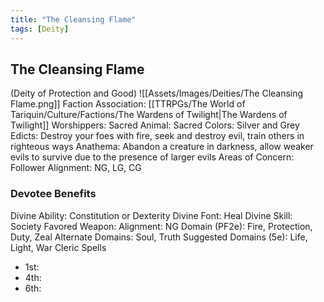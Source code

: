 ```yaml
---
title: "The Cleansing Flame"
tags: [Deity]
---
```

## The Cleansing Flame
(Deity of Protection and Good)
![[Assets/Images/Deities/The Cleansing Flame.png]]
Faction Association: [[TTRPGs/The World of Tariquin/Culture/Factions/The Wardens of Twilight|The Wardens of Twilight]]
Worshippers:
Sacred Animal: 
Sacred Colors: Silver and Grey
Edicts: Destroy your foes with fire, seek and destroy evil, train others in righteous ways
Anathema: Abandon a creature in darkness, allow weaker evils to survive due to the presence of larger evils
Areas of Concern: 
Follower Alignment: NG, LG, CG

### Devotee Benefits
Divine Ability: Constitution or Dexterity
Divine Font: Heal
Divine Skill: Society
Favored Weapon: 
Alignment: NG
Domain (PF2e): Fire, Protection, Duty, Zeal
Alternate Domains: Soul, Truth
Suggested Domains (5e): Life, Light, War
Cleric Spells
- 1st: 
- 4th: 
- 6th: 
